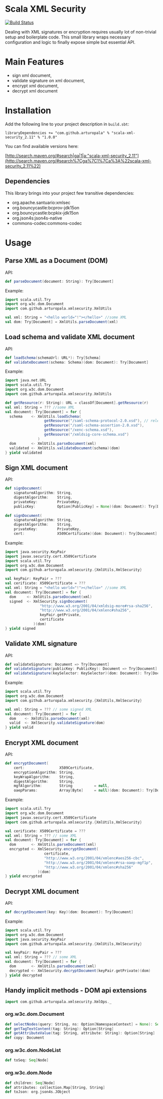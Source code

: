 Scala XML Security
==================

[![Build Status](https://semaphoreci.com/api/v1/arturopala/scala-xml-security/branches/master/badge.svg)](https://semaphoreci.com/arturopala/scala-xml-security)

Dealing with XML signatures or encryption requires usually lot of non-trivial setup and boilerplate code. This small library wraps necessary configuration and logic to finally expose simple but essential API.

Main Features
=============

-   sign xml document, 
-   validate signature on xml document, 
-   encrypt xml document, 
-   decrypt xml document

Installation
============
Add the following line to your project description in `build.sbt`:
```
libraryDependencies += "com.github.arturopala" % "scala-xml-security_2.11" % "1.0.0"
```

You can find available versions here:

[http://search.maven.org/#search|ga|1|a:"scala-xml-security_2.11"](http://search.maven.org/#search%7Cga%7C1%7Ca%3A%22scala-xml-security_2.11%22)

Dependencies
------------
This library brings into your project few transitive dependencies:
-   org.apache.santuario:xmlsec
-   org.bouncycastle:bcprov-jdk15on
-   org.bouncycastle:bcpkix-jdk15on
-   org.json4s:json4s-native
-   commons-codec:commons-codec

Usage
=====

Parse XML as a Document (DOM)
-------------------------
API:
```scala
def parseDocument(document: String): Try[Document]
```
Example:
```scala
import scala.util.Try
import org.w3c.dom.Document
import com.github.arturopala.xmlsecurity.XmlUtils

val xml: String = "<hello world="!"></hello>" //some XML
val dom: Try[Document] = XmlUtils.parseDocument(xml)
```

Load schema and validate XML document
---------------------
API:
```scala
def loadSchema(schemaUrl: URL*): Try[Schema]
def validateDocument(schema: Schema)(dom: Document): Try[Document]
```
Example:
```scala
import java.net.URL
import scala.util.Try
import org.w3c.dom.Document
import com.github.arturopala.xmlsecurity.XmlUtils

def getResource(r: String): URL = classOf[Document].getResource(r)
val xml: String = ??? //some XML
val document: Try[Document] = for {
  schema    <- XmlUtils.loadSchema(
                  getResource("/saml-schema-protocol-2.0.xsd"), // relevant schemas
                  getResource("/saml-schema-assertion-2.0.xsd"),
                  getResource("/xenc-schema.xsd"),
                  getResource("/xmldsig-core-schema.xsd")
               )
  dom       <- XmlUtils.parseDocument(xml)
  validated <- XmlUtils.validateDocument(schema)(dom)
} yield validated
```

Sign XML document
-----------------
API:
```scala
def signDocument(
    signatureAlgorithm: String,
    digestAlgorithm:    String,
    privateKey:         PrivateKey,
    publicKey:          Option[PublicKey] = None)(dom: Document): Try[Document]
    
def signDocument(
    signatureAlgorithm: String,
    digestAlgorithm:    String,
    privateKey:         PrivateKey,
    cert:               X509Certificate)(dom: Document): Try[Document]
```
Example:
```scala
import java.security.KeyPair
import javax.security.cert.X509Certificate
import scala.util.Try
import org.w3c.dom.Document
import com.github.arturopala.xmlsecurity.{XmlUtils,XmlSecurity}

val keyPair: KeyPair = ???
val cerificate: X509Certificate = ???
val xml: String = "<hello world="!"></hello>" //some XML
val document: Try[Document] = for {
  dom     <- XmlUtils.parseDocument(xml)
  signed  <- XmlSecurity.signDocument(
                "http://www.w3.org/2001/04/xmldsig-more#rsa-sha256",
                "http://www.w3.org/2001/04/xmlenc#sha256",
                keyPair.getPrivate,
                certificate
             )(dom)
} yield signed
```

Validate XML signature
----------------------
API:
```scala
def validateSignature: Document => Try[Document]
def validateSignature(publicKey: PublicKey): Document => Try[Document]
def validateSignature(keySelector: KeySelector)(dom: Document): Try[Document]
```
Example:
```scala
import scala.util.Try
import org.w3c.dom.Document
import com.github.arturopala.xmlsecurity.{XmlUtils,XmlSecurity}

val xml: String = ??? // some signed XML
val document: Try[Document] = for {
  dom    <- XmlUtils.parseDocument(xml)
  valid  <- XmlSecurity.validateSignature(dom)
} yield valid
```

Encrypt XML document
--------------------
API:
```scala
def encryptDocument(
    cert:                X509Certificate,
    encryptionAlgorithm: String,
    keyWrapAlgorithm:    String,
    digestAlgorithm:     String,
    mgfAlgorithm:        String          = null,
    oaepParams:          Array[Byte]     = null)(dom: Document): Try[Document]
```
Example:
```scala
import scala.util.Try
import org.w3c.dom.Document
import javax.security.cert.X509Certificate
import com.github.arturopala.xmlsecurity.{XmlUtils,XmlSecurity}

val cerificate: X509Certificate = ???
val xml: String = ??? // some XML
val document: Try[Document] = for {
  dom       <- XmlUtils.parseDocument(xml)
  encrypted <- XmlSecurity.encryptDocument(
                  certificate,
                  "http://www.w3.org/2001/04/xmlenc#aes256-cbc",
                  "http://www.w3.org/2001/04/xmlenc#rsa-oaep-mgf1p",
                  "http://www.w3.org/2001/04/xmlenc#sha256"
               )(dom)
} yield encrypted
```

Decrypt XML document
--------------------
API:
```scala
def decryptDocument(key: Key)(dom: Document): Try[Document]
```
Example:
```scala
import scala.util.Try
import org.w3c.dom.Document
import java.security.KeyPair
import com.github.arturopala.xmlsecurity.{XmlUtils,XmlSecurity}

val keyPair: KeyPair = ???
val xml: String = ??? // some XML
val document: Try[Document] = for {
  dom       <- XmlUtils.parseDocument(xml)
  decrypted <- XmlSecurity.decryptDocument(keyPair.getPrivate)(dom)
} yield decrypted
```

Handy implicit methods - DOM api extensions
-----------------------------------------------

```scala
import com.github.arturopala.xmlsecurity.XmlOps._
```

### org.w3c.dom.Document

```scala
def selectNodes(query: String, ns: Option[NamespaceContext] = None): Seq[Node]
def getTagTextContent(tag: String): Option[String]
def getAttributeValue(tag: String, attribute: String): Option[String]
def copy: Document
```

### org.w3c.dom.NodeList

```scala
def toSeq: Seq[Node]
```

### org.w3c.dom.Node

```scala
def children: Seq[Node]
def attributes: collection.Map[String, String]
def toJson: org.json4s.JObject
```


